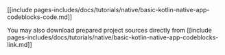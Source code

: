 [[include pages-includes/docs/tutorials/native/basic-kotlin-native-app-codeblocks-code.md]]

You may also download prepared project sources directly from 
[[include pages-includes/docs/tutorials/native/basic-kotlin-native-app-codeblocks-link.md]]
